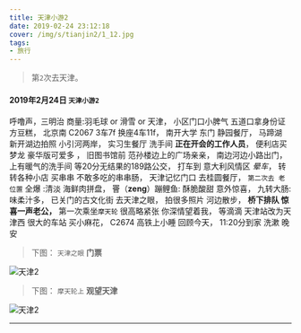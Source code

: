 ```yaml
---
title: 天津小游2
date: 2019-02-24 23:12:18
cover: /img/s/tianjin2/1_12.jpg
tags: 
- 旅行
---
```



>  第`2`次去天津。

#### 2019年2月24日 `天津小游2`

呼噜声，三明治 商量:羽毛球 or 滑雪 or 天津，
小区门口小脾气 五道口拿身份证 方豆糕，
北京南 C2067 3车7f  换座4车11f，
南开大学 东门 静园餐厅，
马蹄湖 新开湖边拍照 小引河两岸， 
实习生餐厅 洗手间 __正在开会的工作人员__，
便利店买梦龙 豪华版可爱多 ，
旧图书馆前 范孙楼边上的广场亲亲，
南边河边小路出门，
上有暖气的洗手间 等20分无结果的189路公交，
打车到 意大利风情区 _晕车_，
转转各种小店 买串串 不敢多吃的串串肠，
天津记忆门口 去桂圆餐厅，
`第二次去 老位置` 全爆 :清淡 海鲜肉拼盘，
罾（__zeng__）蹦鲤鱼: 酥脆酸甜 意外惊喜，
九转大肠: 味柔汁多，
已关门的古文化街 去天津之眼，
拍很多照片 河边散步，
**桥下排队 惊喜一声老公，**
第一次乘坐`摩天轮` 很高略紧张 你深情望着我，
等滴滴 天津站改为天津西 很大的车站 买小麻花，
C2674 高铁上小睡 回顾今天，
11:20分到家 洗漱 晚安

> 下图：  `天津之眼` __门票__

![天津2](/img/s/tianjin2/1_11.jpg "天津之眼")

> 下图：  `摩天轮上` __观望天津__

![天津2](/img/s/tianjin2/1_12.jpg "天津之眼")

<!-- > `高能预警：` 使用手机流量时：慎重点击，图大、耗流量，`WiFi环境下`观看

[点这里 `更多照片`](/img/s/xizang/p.html#02) -->


***